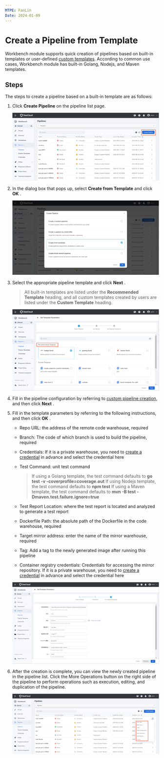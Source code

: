 ```yaml
---
MTPE: FanLin
Date: 2024-01-09
---
```


# Create a Pipeline from Template

Workbench module supports quick creation of pipelines based on built-in templates or user-defined [custom templates](../template/custom-template.md). According to common use cases, Workbench module has built-in Golang, Nodejs, and Maven templates.

## Steps

The steps to create a pipeline based on a built-in template are as follows:

1. Click __Create Pipeline__ on the pipeline list page.

    ![Create Pipeline](../../../images/templatepipeline01.png)

2. In the dialog box that pops up, select __Create from Template__ and click __OK__ .

    ![Create from Template](../../../images/templatepipeline02.png)

3. Select the appropriate pipeline template and click __Next__ .

    > All built-in templates are listed under the __Recommended Template__ heading, and all custom templates created by users are listed under the __Custom Template__ heading.

    ![Choose Template](../../../images/templatepipeline03.png)

4. Fill in the pipeline configuration by referring to [custom pipeline creation](custom.md), and then click __Next__ .

5. Fill in the template parameters by referring to the following instructions, and then click __OK__ .

    - Repo URL: the address of the remote code warehouse, required
    - Branch: The code of which branch is used to build the pipeline, required
    - Credentials: If it is a private warehouse, you need to [create a credential](../credential.md) in advance and select the credential here
    - Test Command: unit test command

        > If using a Golang template, the test command defaults to __go test -v -coverprofile=coverage.out__
        > If using Nodejs template, the test command defaults to __npm test__
        > If using a Maven template, the test command defaults to __mvn -B test -Dmaven.test.failure.ignore=true__

    - Test Report Location: where the test report is located and analyzed to generate a test report
    - Dockerfile Path: the absolute path of the Dockerfile in the code warehouse, required
    - Target mirror address: enter the name of the mirror warehouse, required
    - Tag: Add a tag to the newly generated image after running this pipeline
    - Container registry credentials: Credentials for accessing the mirror repository. If it is a private warehouse, you need to [create a credential](../credential.md) in advance and select the credential here

    ![Parameters](../../../images/templatepipeline04.png)

6. After the creation is complete, you can view the newly created pipeline in the pipeline list. Click the More Operations button on the right side of the pipeline to perform operations such as execution, editing, and duplication of the pipeline.

    ![Successfully Created](../../../images/templatepipeline05.png)
